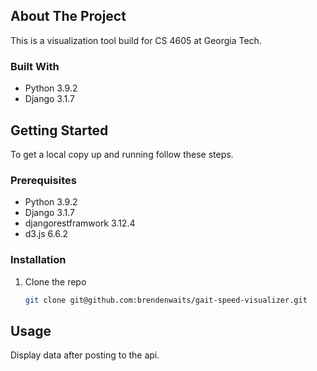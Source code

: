 ## About The Project
This is a visualization tool build for CS 4605 at Georgia Tech.

### Built With
* Python 3.9.2
* Django 3.1.7

## Getting Started
To get a local copy up and running follow these steps.

### Prerequisites
* Python 3.9.2
* Django 3.1.7
* djangorestframwork 3.12.4
* d3.js 6.6.2

### Installation
1. Clone the repo
   ```sh
   git clone git@github.com:brendenwaits/gait-speed-visualizer.git
   ```

## Usage
Display data after posting to the api.
